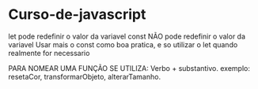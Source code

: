 # Curso-de-javascript

let pode redefinir o valor da variavel
const NÃO pode redefinir o valor da variavel
Usar mais o const como boa pratica, e so utilizar o let quando realmente for necessario 


PARA NOMEAR UMA FUNÇÃO SE UTILIZA: Verbo + substantivo.
exemplo: resetaCor, transformarObjeto,  alterarTamanho.